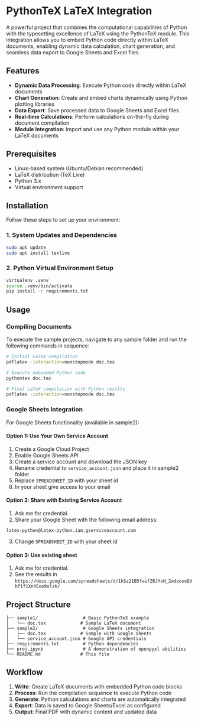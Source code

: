 # PythonTeX LaTeX Integration

A powerful project that combines the computational capabilities of Python with the typesetting excellence of LaTeX using the PythonTeX module. This integration allows you to embed Python code directly within LaTeX documents, enabling dynamic data calculation, chart generation, and seamless data export to Google Sheets and Excel files.

## Features

- **Dynamic Data Processing**: Execute Python code directly within LaTeX documents
- **Chart Generation**: Create and embed charts dynamically using Python plotting libraries
- **Data Export**: Save processed data to Google Sheets and Excel files
- **Real-time Calculations**: Perform calculations on-the-fly during document compilation
- **Module Integration**: Import and use any Python module within your LaTeX documents

## Prerequisites

- Linux-based system (Ubuntu/Debian recommended)
- LaTeX distribution (TeX Live)
- Python 3.x
- Virtual environment support

## Installation

Follow these steps to set up your environment:

### 1. System Updates and Dependencies
```bash
sudo apt update
sudo apt install texlive
```

### 2. Python Virtual Environment Setup
```bash
virtualenv .venv
source .venv/bin/activate
pip install -r requirements.txt
```

## Usage

### Compiling Documents

To execute the sample projects, navigate to any sample folder and run the following commands in sequence:

```bash
# Initial LaTeX compilation
pdflatex -interaction=nonstopmode doc.tex

# Execute embedded Python code
pythontex doc.tex

# Final LaTeX compilation with Python results
pdflatex -interaction=nonstopmode doc.tex
```

### Google Sheets Integration

For Google Sheets functionality (available in sample2):

#### Option 1: Use Your Own Service Account
1. Create a Google Cloud Project
2. Enable Google Sheets API
3. Create a service account and download the JSON key
4. Rename credential to `service_account.json` and place it in sample2 folder
5. Replace `SPREADSHEET_ID` with your sheet id
6. In your sheet give access to your email

#### Option 2: Share with Existing Service Account
1. Ask me for credential.
2. Share your Google Sheet with the following email address:
```
latex-python@latex-python.iam.gserviceaccount.com
```
3. Change `SPREADSHEET_ID` with your sheet id

#### Option 3: Use existing sheet
1. Ask me for credential.
2. See the results in `https://docs.google.com/spreadsheets/d/1kSz21B5faifZ6JYvH_2wdvosoQVhP1f1XnYEoo9olzk/`

## Project Structure

```
├── sample1/                 # Basic PythonTeX example
│   └── doc.tex             # Sample LaTeX document
├── sample2/                 # Google Sheets integration 
│   ├── doc.tex             # Sample with Google Sheets
│   └── service_account.json # Google API credentials
├── requirements.txt         # Python dependencies
├── proj.ipynb               # A demonstration of openpyxl abilities 
└── README.md               # This file
```

## Workflow

1. **Write**: Create LaTeX documents with embedded Python code blocks
2. **Process**: Run the compilation sequence to execute Python code
3. **Generate**: Python calculations and charts are automatically integrated
4. **Export**: Data is saved to Google Sheets/Excel as configured
5. **Output**: Final PDF with dynamic content and updated data
